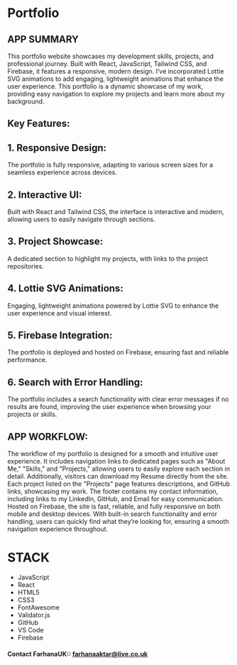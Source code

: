 # Portfolio

## APP SUMMARY

This portfolio website showcases my development skills, projects, and professional journey. Built with React, JavaScript, Tailwind CSS, and Firebase, it features a responsive, modern design. I’ve incorporated Lottie SVG animations to add engaging, lightweight animations that enhance the user experience. This portfolio is a dynamic showcase of my work, providing easy navigation to explore my projects and learn more about my background.

## Key Features:

## 1. Responsive Design:

The portfolio is fully responsive, adapting to various screen sizes for a seamless experience across devices.

## 2. Interactive UI:

Built with React and Tailwind CSS, the interface is interactive and modern, allowing users to easily navigate through sections.

## 3. Project Showcase:

A dedicated section to highlight my projects, with links to the project repositories.

## 4. Lottie SVG Animations:

Engaging, lightweight animations powered by Lottie SVG to enhance the user experience and visual interest.

## 5. Firebase Integration:

The portfolio is deployed and hosted on Firebase, ensuring fast and reliable performance.

## 6. Search with Error Handling:

The portfolio includes a search functionality with clear error messages if no results are found, improving the user experience when browsing your projects or skills.

## APP WORKFLOW:

The workflow of my portfolio is designed for a smooth and intuitive user experience. It includes navigation links to dedicated pages such as "About Me," "Skills," and "Projects," allowing users to easily explore each section in detail. Additionally, visitors can download my Resume directly from the site. Each project listed on the "Projects" page features descriptions, and GitHub links, showcasing my work. The footer contains my contact information, including links to my LinkedIn, GitHub, and Email for easy communication. Hosted on Firebase, the site is fast, reliable, and fully responsive on both mobile and desktop devices. With built-in search functionality and error handling, users can quickly find what they’re looking for, ensuring a smooth navigation experience throughout.

# STACK

- JavaScript
- React
- HTML5
- CSS3
- FontAwesome
- Validator.js
- GitHub
- VS Code
- Firebase



#### Contact FarhanaUK:: farhanaaktar@live.co.uk
